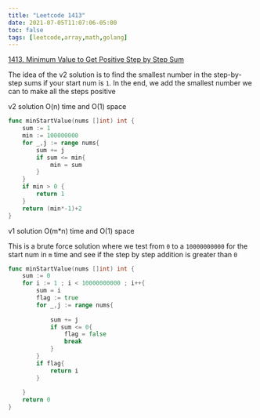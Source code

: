 ```yaml
---
title: "Leetcode 1413"
date: 2021-07-05T11:07:06-05:00
toc: false
tags: [leetcode,array,math,golang]
---
```



[1413. Minimum Value to Get Positive Step by Step Sum](https://leetcode.com/problems/minimum-value-to-get-positive-step-by-step-sum/)

The idea of the v2 solution is to find the smallest number in the step-by-step sums if your start num is ```1```.  In the end, we add the smallest number we can to make all the steps positive

v2 solution O(n) time and O(1) space
```go 
func minStartValue(nums []int) int {
    sum := 1
    min := 100000000
    for _,j := range nums{
        sum += j
        if sum <= min{
            min = sum
        }
    }
    if min > 0 {
        return 1
    }
    return (min*-1)+2
}
```
v1 solution O(m*n) time and O(1) space

This is a brute force solution where we test from ```0``` to a ```10000000000``` for the start num in ```m``` time and see if the step by step addition is greater than ```0```

```go
func minStartValue(nums []int) int {
    sum := 0
    for i := 1 ; i < 10000000000 ; i++{
        sum = i
        flag := true
        for _,j := range nums{
            
            sum += j
            if sum <= 0{
                flag = false
                break
            }
        }
        if flag{
            return i
        }
       
    }
    return 0
}
```